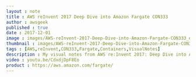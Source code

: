 ```yaml
---
layout : note
title : AWS reInvent 2017 Deep Dive into Amazon Fargate CON333
author : awsgeek
published : true
date : 2017-12-01
image : images/AWS-reInvent-2017-Deep-Dive-into-Amazon-Fargate-CON333_en.jpg
thumbnail : images/AWS-reInvent-2017-Deep-Dive-into-Amazon-Fargate-CON333-thumbnail_en.jpg
tags : [AWS,reInvent,CON333,Fargate,Containers,VisualNotes]
description : My visual notes from AWS re:Invent 2017: Deep Dive into Amazon Fargate
video : youtu.be/CdxdjDpF8Eo
product : https://aws.amazon.com/fargate/
---
```


